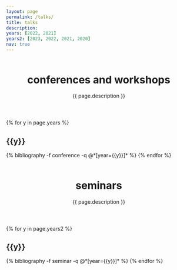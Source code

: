 ```yaml
---
layout: page
permalink: /talks/
title: talks
description: 
years: [2022, 2021]
years2: [2023, 2022, 2021, 2020]
nav: true
---
```


<div class="publications">
  <header class="post-header" style="margin-top:1.5cm;">
    <h1 class="post-title">conferences and workshops</h1>
    <p class="post-description">{{ page.description }}</p>
  </header>
</div>

  <article>
  <div class="publications">
    {% for y in page.years %}
  <h2 class="year">{{y}}</h2>
  {% bibliography -f conference -q @*[year={{y}}]* %}
{% endfor %}
</div>
  </article>
  
  
<div class="publications">
  <header class="post-header" style="margin-top:1.5cm;">
    <h1 class="post-title">seminars</h1>
    <p class="post-description">{{ page.description }}</p>
  </header>
</div>

  <article>
  <div class="publications">
    {% for y in page.years2 %}
  <h2 class="year">{{y}}</h2>
  {% bibliography -f seminar -q @*[year={{y}}]* %}
{% endfor %}
</div>
  </article>
